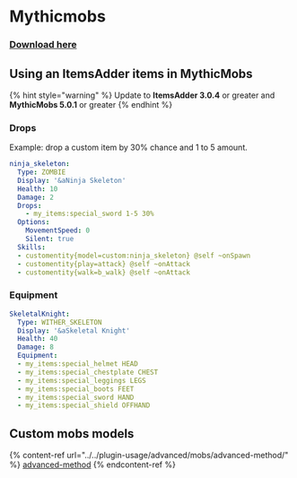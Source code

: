 # Mythicmobs

### [Download here](https://www.spigotmc.org/resources/%E2%9A%94-mythicmobs-free-version-%E2%96%BAthe-1-custom-mob-creator%E2%97%84.5702/)

## Using an ItemsAdder items in MythicMobs&#x20;

{% hint style="warning" %}
Update to **ItemsAdder 3.0.4** or greater and **MythicMobs 5.0.1** or greater
{% endhint %}

### Drops

Example: drop a custom item by 30% chance and 1 to 5 amount.

```yaml
ninja_skeleton:
  Type: ZOMBIE
  Display: '&aNinja Skeleton'
  Health: 10
  Damage: 2
  Drops:
    - my_items:special_sword 1-5 30%
  Options:
    MovementSpeed: 0
    Silent: true
  Skills:
  - customentity{model=custom:ninja_skeleton} @self ~onSpawn
  - customentity{play=attack} @self ~onAttack
  - customentity{walk=b_walk} @self ~onAttack
```

### Equipment

```yaml
SkeletalKnight:
  Type: WITHER_SKELETON
  Display: '&aSkeletal Knight'
  Health: 40
  Damage: 8
  Equipment:
  - my_items:special_helmet HEAD
  - my_items:special_chestplate CHEST
  - my_items:special_leggings LEGS
  - my_items:special_boots FEET
  - my_items:special_sword HAND
  - my_items:special_shield OFFHAND
```

## Custom mobs models

{% content-ref url="../../plugin-usage/advanced/mobs/advanced-method/" %}
[advanced-method](../../plugin-usage/advanced/mobs/advanced-method/)
{% endcontent-ref %}
